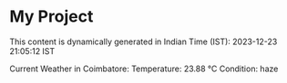 # My Project

This content is dynamically generated in Indian Time (IST): 2023-12-23 21:05:12 IST


Current Weather in Coimbatore:
Temperature: 23.88 °C
Condition: haze
